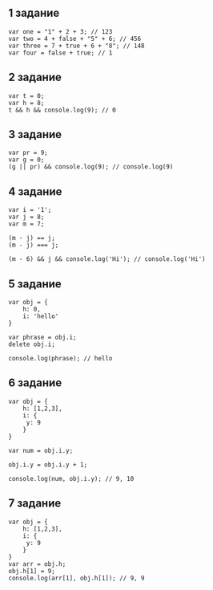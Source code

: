 1 задание
---
```
var one = "1" + 2 + 3; // 123
var two = 4 + false + "5" + 6; // 456
var three = 7 + true + 6 + "8"; // 148
var four = false + true; // 1
```
2 задание
---
```
var t = 0;
var h = 8;
t && h && console.log(9); // 0
```
3 задание
---
```
var pr = 9;
var g = 0;
(g || pr) && console.log(9); // console.log(9)
```
4 задание
---
```
var i = '1';
var j = 8;
var m = 7;

(m - j) == j;
(m - j) === j;

(m - 6) && j && console.log('Hi'); // console.log('Hi')
```
5 задание
---
```
var obj = {
    h: 0,
    i: 'hello'
}

var phrase = obj.i;
delete obj.i;

console.log(phrase); // hello
```
6 задание
---
```
var obj = {
    h: [1,2,3],
    i: {
     y: 9
    }
}

var num = obj.i.y;

obj.i.y = obj.i.y + 1;

console.log(num, obj.i.y); // 9, 10
```
7 задание
---
```
var obj = {
    h: [1,2,3],
    i: {
     y: 9
    }
}
var arr = obj.h; 
obj.h[1] = 9; 
console.log(arr[1], obj.h[1]); // 9, 9
```


